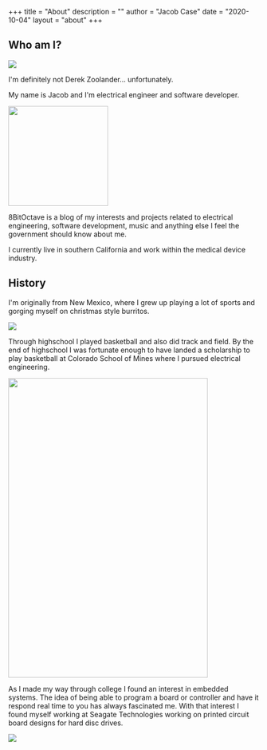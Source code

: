 +++
title = "About"
description = ""
author = "Jacob Case"
date = "2020-10-04"
layout = "about"
+++

## Who am I?

<img src="/img/main/whoami.png">

I'm definitely not Derek Zoolander... unfortunately. 

My name is Jacob and I'm electrical engineer and software developer. 

<img src="/img/main/profile.jpg" style="width:200px;height:200px;">

8BitOctave is a blog of my interests and projects related to electrical engineering, software development, music and anything else I feel the government should know about me. 

I currently live in southern California and work within the medical device industry.

## History 

I'm originally from New Mexico, where I grew up playing a lot of sports and gorging myself on christmas style burritos.

<img src="/img/main/burrito.jpg">

Through highschool I played basketball and also did track and field. By the end of highschool I was fortunate enough to have landed a scholarship to play basketball at Colorado School of Mines where I pursued electrical engineering. 

<img src="/img/main/hoops.jpg" style="width: 400px; height:600px;">

As I made my way through college I found an interest in embedded systems. The idea of being able to program a board or controller and have it respond real time to you has always fascinated me. With that interest I found myself working at Seagate Technologies working on printed circuit board designs for hard disc drives.

<img src="/img/main/pexels-photo-2644597.jpeg">




